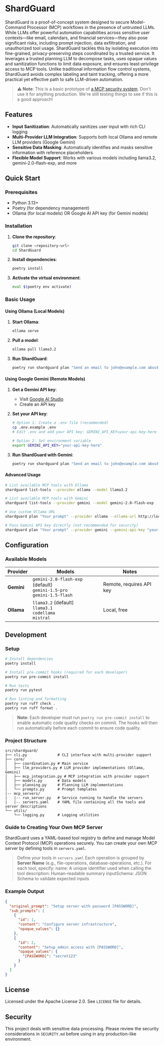 # ShardGuard

ShardGuard is a proof-of-concept system designed to secure Model-Command Processor (MCP) workflows in the presence
of untrusted LLMs. While LLMs offer powerful automation capabilities across sensitive user contexts—like email,
calendars, and financial services—they also pose significant risks, including prompt injection, data exfiltration,
and unauthorized tool usage. ShardGuard tackles this by isolating execution into fine-grained, privacy-preserving
steps coordinated by a trusted service. It leverages a trusted planning LLM to decompose tasks, uses opaque values
and sanitization functions to limit data exposure, and ensures least-privilege access to MCP tools. Unlike
traditional information flow control systems, ShardGuard avoids complex labeling and taint tracking, offering a more
practical yet effective path to safe LLM-driven automation.

> **⚠️ Note**: This is a basic prototype of [a MCP security system](https://docs.google.com/document/d/1fB_DedbmW5E7MQSgXd98iNj9aQfXtajNKSEtAGUzLYI/edit?tab=t.0).
> Don't use it for anything production. We're still testing things to see if this is a good approach!

## Features

- **Input Sanitization**: Automatically sanitizes user input with rich CLI logging
- **Multi-Provider LLM Integration**: Supports both local Ollama and remote LLM providers (Google Gemini)
- **Sensitive Data Masking**: Automatically identifies and masks sensitive information with reference placeholders
- **Flexible Model Support**: Works with various models including llama3.2, gemini-2.0-flash-exp, and more

## Quick Start

### Prerequisites

- Python 3.13+
- Poetry (for dependency management)
- Ollama (for local models) OR Google AI API key (for Gemini models)

### Installation

1. **Clone the repository**:

   ```bash
   git clone <repository-url>
   cd ShardGuard
   ```

2. **Install dependencies**:

   ```bash
   poetry install
   ```

3. **Activate the virtual environment**:

   ```bash
   eval $(poetry env activate)
   ```

### Basic Usage

#### Using Ollama (Local Models)

1. **Start Ollama**:

   ```bash
   ollama serve
   ```

2. **Pull a model**:

   ```bash
   ollama pull llama3.2
   ```

3. **Run ShardGuard**:

   ```bash
   poetry run shardguard plan "Send an email to john@example.com about the meeting"
   ```

#### Using Google Gemini (Remote Models)

1. **Get a Gemini API key**:

   - Visit [Google AI Studio](https://aistudio.google.com/)
   - Create an API key

2. **Set your API key**:

   ```bash
   # Option 1: Create a .env file (recommended)
   cp .env.example .env
   # Edit .env and add your API key: GEMINI_API_KEY=your-api-key-here

   # Option 2: Set environment variable
   export GEMINI_API_KEY="your-api-key-here"
   ```

3. **Run ShardGuard with Gemini**:

   ```bash
   poetry run shardguard plan "Send an email to john@example.com about the meeting" --provider gemini --model gemini-2.0-flash-exp
   ```

#### Advanced Usage

```bash
# List available MCP tools with Ollama
shardguard list-tools --provider ollama --model llama3.2

# List available MCP tools with Gemini
shardguard list-tools --provider gemini --model gemini-2.0-flash-exp

# Use custom Ollama URL
shardguard plan "Your prompt" --provider ollama --ollama-url http://localhost:11434

# Pass Gemini API key directly (not recommended for security)
shardguard plan "Your prompt" --provider gemini --gemini-api-key "your-key"
```

## Configuration

### Available Models

| Provider   | Models                                                                     | Notes                    |
| ---------- | -------------------------------------------------------------------------- | ------------------------ |
| **Gemini** | `gemini-2.0-flash-exp` (default)<br>`gemini-1.5-pro`<br>`gemini-1.5-flash` | Remote, requires API key |
| **Ollama** | `llama3.2` (default)<br>`llama3.1`<br>`codellama`<br>`mistral`             | Local, free              |

## Development

### Setup

```bash
# Install dependencies
poetry install

# Install pre-commit hooks (required for each developer)
poetry run pre-commit install

# Run tests
poetry run pytest

# Run linting and formatting
poetry run ruff check .
poetry run ruff format .
```

> **Note**: Each developer must run `poetry run pre-commit install` to enable automatic code quality checks on commit.
> The hooks will then run automatically before each commit to ensure code quality.

### Project Structure

```text
src/shardguard/
├── cli.py              # CLI interface with multi-provider support
├── core/
│   ├── coordination.py # Main service
│   ├── llm_providers.py # LLM provider implementations (Ollama, Gemini)
│   ├── mcp_integration.py # MCP integration with provider support
│   ├── models.py       # Data models
│   ├── planning.py     # Planning LLM implementations
│   └── prompts.py      # Prompt templates
|-- mcp_servers/
|   |-- run_server.py   # Service running to handle the servers
|   |-- servers.yaml    # YAML file containing all the tools and server descriptions
└── utils/
    └── logging.py      # Logging utilities
```

### Guide to Creating Your Own MCP Server

ShardGuard uses a YAML-based tool registry to define and manage Model Context Protocol (MCP) operations securely.
You can create your own MCP server by defining tools in `servers.yaml`.

> Define your tools in `servers.yaml`
> Each operation is grouped by **Server Name** (e.g., file-operations, database-operations, etc.). For each tool, specify:
> name: A unique identifier used when calling the tool
> description: Human-readable summary
> inputSchema: JSON Schema to validate expected inputs

### Example Output

```json
{
  "original_prompt": "Setup server with password [PASSWORD]",
  "sub_prompts": [
    {
      "id": 1,
      "content": "Configure server infrastructure",
      "opaque_values": {}
    },
    {
      "id": 2,
      "content": "Setup admin access with [PASSWORD]",
      "opaque_values": {
        "[PASSWORD]": "secret123"
      }
    }
  ]
}
```

## License

Licensed under the Apache License 2.0. See `LICENSE` file for details.

## Security

This project deals with sensitive data processing. Please review the security considerations in `SECURITY.md`
before using in any production-like environment.
